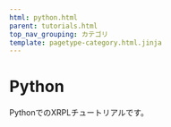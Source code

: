 ```yaml
---
html: python.html
parent: tutorials.html
top_nav_grouping: カテゴリ
template: pagetype-category.html.jinja
---
```

# Python
PythonでのXRPLチュートリアルです。